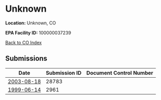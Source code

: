 # Unknown

**Location:** Unknown, CO

**EPA Facility ID:** 100000037239

[Back to CO Index](../../index.md)

## Submissions

| Date | Submission ID | Document Control Number |
|------|--------------|-------------------------|
| [2003-08-18](submissions/28783.md) | 28783 |  |
| [1999-06-14](submissions/2961.md) | 2961 |  |
